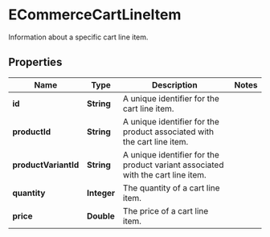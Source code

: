 

# ECommerceCartLineItem

Information about a specific cart line item.

## Properties

| Name | Type | Description | Notes |
|------------ | ------------- | ------------- | -------------|
|**id** | **String** | A unique identifier for the cart line item. |  |
|**productId** | **String** | A unique identifier for the product associated with the cart line item. |  |
|**productVariantId** | **String** | A unique identifier for the product variant associated with the cart line item. |  |
|**quantity** | **Integer** | The quantity of a cart line item. |  |
|**price** | **Double** | The price of a cart line item. |  |



